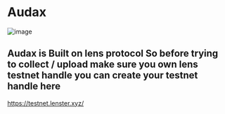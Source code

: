 # Audax
![image](https://user-images.githubusercontent.com/68326324/202140186-016e8105-21ae-4816-81f4-afa21cea8797.png)
## Audax  is Built  on lens protocol  So  before  trying  to collect / upload   make  sure  you  own  lens testnet  handle  you  can  create  your  testnet  handle  here 
https://testnet.lenster.xyz/
